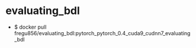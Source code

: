 # evaluating_bdl


- $ docker pull fregu856/evaluating_bdl:pytorch_pytorch_0.4_cuda9_cudnn7_evaluating_bdl

